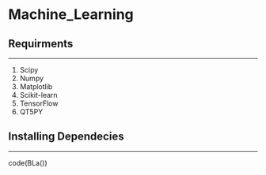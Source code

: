 # Machine_Learning

## Requirments ##

----------------------------------------------------------

1. Scipy
2. Numpy
3. Matplotlib
4. Scikit-learn
5. TensorFlow
6. QT5PY


## Installing Dependecies ##

----------------------------------------------------------

code(BLa())
 
